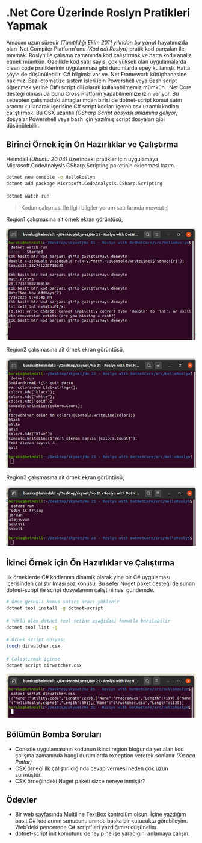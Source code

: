 # .Net Core Üzerinde Roslyn Pratikleri Yapmak

Amacım uzun süredir _(Tanıtıldığı Ekim 2011 yılından bu yana)_ hayatımızda olan .Net Compiler Platform'unu _(Kod adı Roslyn)_ pratik kod parçaları ile tanımak. Roslyn ile çalışma zamanında kod çalıştırmak ve hatta kodu analiz etmek mümkün. Özellikle kod satır sayısı çok yüksek olan uygulamalarda clean code pratiklerinin uygulanması gibi durumlarda epey kullanışlı. Hatta şöyle de düşünülebilir. C# bilgimiz var ve .Net Framework kütüphanesine hakimiz. Bazı otomatize sistem işleri için Powershell veya Bash script öğrenmek yerine C#'ı script dili olarak kullanabilmemiz mümkün. .Net Core desteği olması da bunu Cross Platform yapabilmemize izin veriyor. Bu sebepten çalışmadaki amaçlarımdan birisi de dotnet-script komut satırı aracını kullanarak içerisine C# script kodları içeren csx uzantılı kodları çalıştırmak. Bu CSX uzantılı _(CSharp Script dosyası anlamına geliyor)_ dosyalar Powershell veya bash için yazılmış script dosyaları gibi düşünülebilir.

## Birinci Örnek için Ön Hazırlıklar ve Çalıştırma

Heimdall _(Ubuntu 20.04)_ üzerindeki pratikler için uygulamaya Microsoft.CodeAnalysis.CSharp.Scripting paketinin eklenmesi lazım.

```bash
dotnet new console -o HelloRoslyn
dotnet add package Microsoft.CodeAnalysis.CSharp.Scripting

dotnet watch run
```
>Kodun çalışması ile ilgili bilgiler yorum satırlarında mevcut ;)

Region1 çalışmasına ait örnek ekran görüntüsü,

![Screenshot_01.png](./assets/Screenshot_01.png)

Region2 çalışmasına ait örnek ekran görüntüsü,

![Screenshot_02.png](./assets/Screenshot_02.png)

Region3 çalışmasına ait örnek ekran görüntüsü,

![Screenshot_03.png](./assets/Screenshot_03.png)

## İkinci Örnek için Ön Hazırlıklar ve Çalıştırma

İlk örneklerde C# kodlarının dinamik olarak yine bir C# uygulaması içerisinden çalıştırılması söz konusu. Bu sefer Nuget paket desteği de sunan dotnet-script ile script dosyalarının çalıştırılması gündemde.

```bash
# Önce gerekli komus satırı aracı yüklenir
dotnet tool install -g dotnet-script

# Yüklü olan dotnet tool setine aşağıdaki komutla bakılabilir
dotnet tool list -g

# Örnek script dosyası
touch dirwatcher.csx

# Çalıştırmak içinse
dotnet script dirwatcher.csx
```

![Screenshot_04.png](./assets/Screenshot_04.png)

## Bölümün Bomba Soruları

- Console uygulamasının kodunun ikinci region bloğunda yer alan kod çalışma zamanında hangi durumlarda exception vererek sonlanır _(Kısaca Patlar)_
- CSX örneği ilk çalıştırıldığında cevap vermesi neden çok uzun sürmüştür.
- CSX örneğindeki Nuget paketi sizce nereye inmiştir?

## Ödevler

- Bir web sayfasında Multiline TextBox kontrolüm olsun. İçine yazdığım basit C# kodlarının sonucunu anında başka bir kutucukta görebileyim. Web'deki pencerede C# script'leri yazdığımızı düşünelim.
- dotnet-script init komutunu deneyip ne işe yaradığını anlamaya çalışın.
